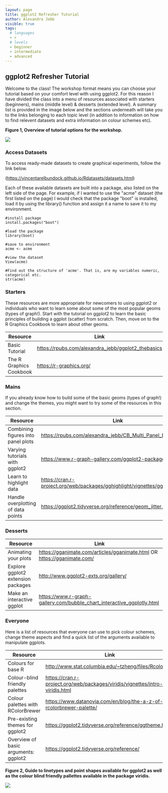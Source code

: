 ```yaml
---
layout: page
title: ggplot2 Refresher Tutorial
author: Alexandra Jebb
visible: true
tags: 
  # languages
  - r
  # levels
  - beginner
  - intermediate
  - advanced
---
```


## ggplot2 Refresher Tutorial

Welcome to the class! The workshop format means you can choose your tutorial based on your comfort level with using ggplot2. For this reason I have divided the class into a menu of resources associated with starters (beginners), mains (middle level) & desserts (extended level). A summary list is provided in the image below and the sections underneath will take you to the links belonging to each topic level (in addition to information on how to find relevent datasets and extra information on colour schemes etc).

**Figure 1, Overview of tutorial options for the workshop.**

<img src="../images/Class Menu.png">

### Access Datasets

To access ready-made datasets to create graphical experiments, follow the link below. 

(https://vincentarelbundock.github.io/Rdatasets/datasets.html)

Each of these available datasets are built into a package, also listed on the left side of the page. For example, if I wanted to use the "acme" dataset (the first listed on the page) I would check that the package "boot" is installed, load it by using the library() function and assign it a name to save it to my environment.

```
#install package
install.packages("boot")

#load the package
library(boot)

#save to environment
acme <- acme

#view the dataset
View(acme)

#Find out the structure of 'acme'. That is, are my variables numeric, categorical etc.
str(acme)
```

### Starters

These resources are more appropriate for newcomers to using ggplot2 or individuals who want to learn some about some of the most popular geoms (types of graph!). Start with the tutorial on ggplot2 to learn the basic principles of building a ggplot (scatter) from scratch. Then, move on to the R Graphics Cookbook to learn about other geoms. 

Resource                      | Link
------------------------------|------------------------------------------------------------
Basic Tutorial                | <https://rpubs.com/alexandra_jebb/ggplot2_thebasics>
The R Graphics Cookbook       | <https://r-graphics.org/>

### Mains

If you already know how to build some of the basic geoms (types of graph!) and change the themes, you might want to try some of the resources in this section.

Resource                                 | Link
-----------------------------------------|----------------------------------------------------------------------------------
Combining figures into panel plots       | <https://rpubs.com/alexandra_jebb/CB_Multi_Panel_Plots>
Varying tutorials with ggplot2           | https://www.r-graph-gallery.com/ggplot2-package.html
Learn to highlight data                  | https://cran.r-project.org/web/packages/gghighlight/vignettes/gghighlight.html
Handle overplotting of data points       | https://ggplot2.tidyverse.org/reference/geom_jitter.html


### Desserts

Resource                                 | Link
-----------------------------------------|--------------------------------------------------------------------------
Animating your plots                     | https://gganimate.com/articles/gganimate.html OR https://gganimate.com/
Explore ggplot2 extension packages       | http://www.ggplot2-exts.org/gallery/
Make an interactive ggplot               | https://www.r-graph-gallery.com/bubble_chart_interactive_ggplotly.html


### Everyone

Here is a list of resources that everyone can use to pick colour schemes, change theme aspects and find a quick list of the arguments available to manipulate ggplots. 

Resource                              | Link
--------------------------------------|-----------------------------------------------------------------------------------
Colours for base R                    | http://www.stat.columbia.edu/~tzheng/files/Rcolor.pdf
Colour-blind friendly palettes        | https://cran.r-project.org/web/packages/viridis/vignettes/intro-to-viridis.html
Colour palettes with RColorBrewer     | https://www.datanovia.com/en/blog/the-a-z-of-rcolorbrewer-palette/
Pre-existing themes for ggplot2       | https://ggplot2.tidyverse.org/reference/ggtheme.html
Overview of basic arguments: ggplot2  | https://ggplot2.tidyverse.org/reference/


**Figure 2, Guide to linetypes and point shapes available for ggplot2 as well as the colour blind friendly pallettes available in the package viridis.**

<img src="../images/aesthetics guide.png">
